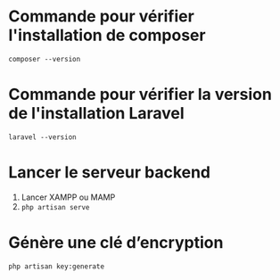 # Commande pour vérifier l'installation de composer
```composer --version```

# Commande pour vérifier la version de l'installation Laravel
```laravel --version```

# Lancer le serveur backend
1) Lancer XAMPP ou MAMP
2) ```php artisan serve```

# Génère une clé d’encryption
```php artisan key:generate```